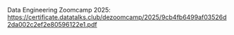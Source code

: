 Data Engineering Zoomcamp 2025: https://certificate.datatalks.club/dezoomcamp/2025/9cb4fb6499af03526d2da002c2ef2e80596122e1.pdf
